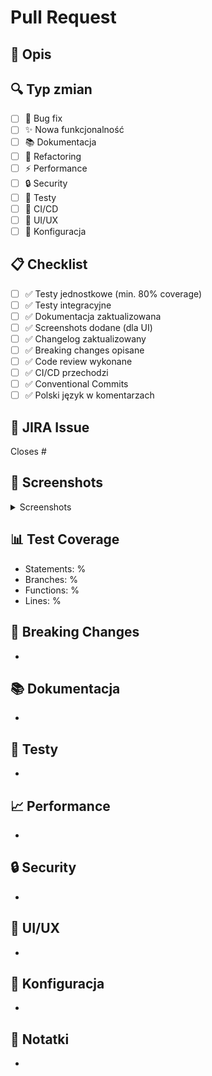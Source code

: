 # Pull Request

## 📝 Opis
<!-- Opisz zmiany, które wprowadzasz -->

## 🔍 Typ zmian
<!-- Zaznacz odpowiednie opcje -->
- [ ] 🐛 Bug fix
- [ ] ✨ Nowa funkcjonalność
- [ ] 📚 Dokumentacja
- [ ] 🎨 Refactoring
- [ ] ⚡ Performance
- [ ] 🔒 Security
- [ ] 🧪 Testy
- [ ] 🚀 CI/CD
- [ ] 📱 UI/UX
- [ ] 🔧 Konfiguracja

## 📋 Checklist
<!-- Przejrzyj i zaznacz wszystkie wymagane elementy -->
- [ ] ✅ Testy jednostkowe (min. 80% coverage)
- [ ] ✅ Testy integracyjne
- [ ] ✅ Dokumentacja zaktualizowana
- [ ] ✅ Screenshots dodane (dla UI)
- [ ] ✅ Changelog zaktualizowany
- [ ] ✅ Breaking changes opisane
- [ ] ✅ Code review wykonane
- [ ] ✅ CI/CD przechodzi
- [ ] ✅ Conventional Commits
- [ ] ✅ Polski język w komentarzach

## 🎯 JIRA Issue
<!-- Link do issue w JIRA -->
Closes #

## 📸 Screenshots
<!-- Dodaj screenshots dla zmian UI -->
<details>
<summary>Screenshots</summary>

<!-- Tutaj dodaj screenshots -->

</details>

## 📊 Test Coverage
<!-- Podaj informacje o pokryciu testami -->
- Statements: %
- Branches: %
- Functions: %
- Lines: %

## 🔄 Breaking Changes
<!-- Opisz breaking changes jeśli są -->
- 

## 📚 Dokumentacja
<!-- Opisz zmiany w dokumentacji -->
- 

## 🧪 Testy
<!-- Opisz dodane testy -->
- 

## 📈 Performance
<!-- Opisz zmiany w wydajności -->
- 

## 🔒 Security
<!-- Opisz zmiany w bezpieczeństwie -->
- 

## 📱 UI/UX
<!-- Opisz zmiany w UI/UX -->
- 

## 🔧 Konfiguracja
<!-- Opisz zmiany w konfiguracji -->
- 

## 📝 Notatki
<!-- Dodatkowe informacje -->
- 